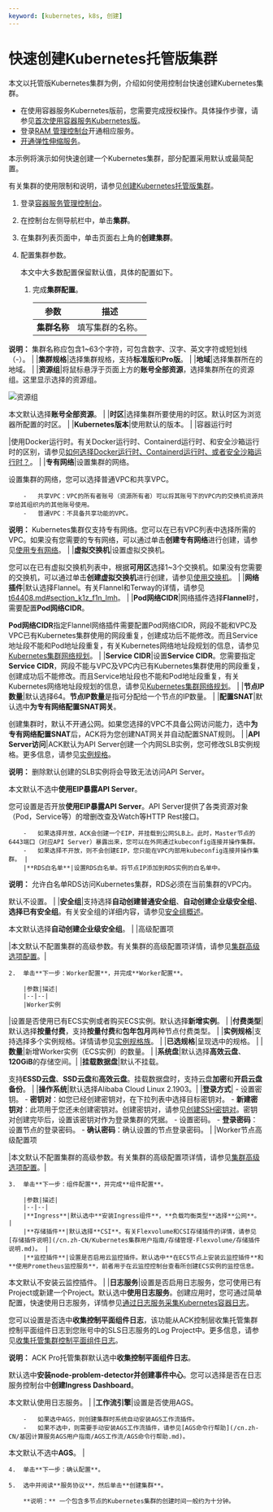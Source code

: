 ```yaml
---
keyword: [kubernetes, k8s, 创建]
---
```


# 快速创建Kubernetes托管版集群

本文以托管版Kubernetes集群为例，介绍如何使用控制台快速创建Kubernetes集群。

-   在使用容器服务Kubernetes版前，您需要完成授权操作。具体操作步骤，请参见[首次使用容器服务Kubernetes版](/cn.zh-CN/快速入门/首次使用容器服务Kubernetes版.md)。
-   登录[RAM 管理控制台](https://ram.console.aliyun.com/)开通相应服务。
-   [开通弹性伸缩服务]()。

本示例将演示如何快速创建一个Kubernetes集群，部分配置采用默认或最简配置。

有关集群的使用限制和说明，请参见[创建Kubernetes托管版集群](/cn.zh-CN/Kubernetes集群用户指南/集群管理/创建集群/创建Kubernetes托管版集群.md)。

1.  登录[容器服务管理控制台](https://cs.console.aliyun.com)。

2.  在控制台左侧导航栏中，单击**集群**。

3.  在集群列表页面中，单击页面右上角的**创建集群**。

4.  配置集群参数。

    本文中大多数配置保留默认值，具体的配置如下。

    1.  完成**集群配置**。

        |参数|描述|
        |--|--|
        |**集群名称**|填写集群的名称。

**说明：** 集群名称应包含1~63个字符，可包含数字、汉字、英文字符或短划线（-）。 |
        |**集群规格**|选择集群规格，支持**标准版**和**Pro版**。 |
        |**地域**|选择集群所在的地域。 |
        |**资源组**|将鼠标悬浮于页面上方的**账号全部资源**，选择集群所在的资源组。这里显示选择的资源组。

![资源组](https://static-aliyun-doc.oss-accelerate.aliyuncs.com/assets/img/zh-CN/0706659951/p127165.png)

本文默认选择**账号全部资源**。 |
        |**时区**|选择集群所要使用的时区。默认时区为浏览器所配置的时区。 |
        |**Kubernetes版本**|使用默认的版本。 |
        |容器运行时

|使用Docker运行时。有关Docker运行时、Containerd运行时、和安全沙箱运行时的区别，请参见[如何选择Docker运行时、Containerd运行时、或者安全沙箱运行时？](/cn.zh-CN/Kubernetes集群用户指南/安全沙箱/如何选择Docker运行时、Containerd运行时、或者安全沙箱运行时？.md)。 |
        |**专有网络**|设置集群的网络。

设置集群的网络，您可以选择普通VPC和共享VPC。

        -   共享VPC：VPC的所有者账号（资源所有者）可以将其账号下的VPC内的交换机资源共享给其组织内的其他账号使用。
        -   普通VPC：不具备共享功能的VPC。
**说明：** Kubernetes集群仅支持专有网络。您可以在已有VPC列表中选择所需的VPC。如果没有您需要的专有网络，可以通过单击**创建专有网络**进行创建，请参见[使用专有网络](/cn.zh-CN/专有网络和交换机/使用专有网络.md)。 |
        |**虚拟交换机**|设置虚拟交换机。

您可以在已有虚拟交换机列表中，根据**可用区**选择1~3个交换机。如果没有您需要的交换机，可以通过单击**创建虚拟交换机**进行创建，请参见[使用交换机](/cn.zh-CN/专有网络和交换机/使用交换机.md)。 |
        |**网络插件**|默认选择Flannel。有关Flannel和Terway的详情，请参见[t64408.md\#section\_k1z\_f1n\_lmh](/cn.zh-CN/Kubernetes集群用户指南/网络管理/容器网络CNI/使用Terway网络插件.md)。 |
        |**Pod网络CIDR**|网络插件选择**Flannel**时，需要配置**Pod网络CIDR**。

**Pod网络CIDR**指定Flannel网络插件需要配置Pod网络CIDR，网段不能和VPC及VPC已有Kubernetes集群使用的网段重复，创建成功后不能修改。而且Service地址段不能和Pod地址段重复，有关Kubernetes网络地址段规划的信息，请参见[Kubernetes集群网络规划](/cn.zh-CN/Kubernetes集群用户指南/网络管理/Kubernetes集群网络规划.md)。 |
        |**Service CIDR**|设置**Service CIDR**。您需要指定**Service CIDR**，网段不能与VPC及VPC内已有Kubernetes集群使用的网段重复，创建成功后不能修改。而且Service地址段也不能和Pod地址段重复，有关Kubernetes网络地址段规划的信息，请参见[Kubernetes集群网络规划](/cn.zh-CN/Kubernetes集群用户指南/网络管理/Kubernetes集群网络规划.md)。 |
        |**节点IP数量**|默认选择64。**节点IP数量**是指可分配给一个节点的IP数量。 |
        |**配置SNAT**|默认选中**为专有网络配置SNAT网关**。

创建集群时，默认不开通公网。如果您选择的VPC不具备公网访问能力，选中**为专有网络配置SNAT**后，ACK将为您创建NAT网关并自动配置SNAT规则。 |
        |**API Server访问**|ACK默认为API Server创建一个内网SLB实例，您可修改SLB实例规格。更多信息，请参见[实例规格](/cn.zh-CN/传统型负载均衡CLB/CLB用户指南/实例/实例概述.md)。

**说明：** 删除默认创建的SLB实例将会导致无法访问API Server。

本文默认不选中**使用EIP暴露API Server**。

您可设置是否开放**使用EIP暴露API Server**。API Server提供了各类资源对象（Pod，Service等）的增删改查及Watch等HTTP Rest接口。

        -   如果选择开放，ACK会创建一个EIP，并挂载到公网SLB上。此时，Master节点的6443端口（对应API Server）暴露出来，您可以在外网通过kubeconfig连接并操作集群。
        -   如果选择不开放，则不会创建EIP，您只能在VPC内部用kubeconfig连接并操作集群。 |
        |**RDS白名单**|设置RDS白名单。将节点IP添加到RDS实例的白名单中。

**说明：** 允许白名单RDS访问Kubernetes集群，RDS必须在当前集群的VPC内。

默认不设置。 |
        |**安全组**|支持选择**自动创建普通安全组**、**自动创建企业级安全组**、**选择已有安全组**。有关安全组的详细内容，请参见[安全组概述](/cn.zh-CN/安全/安全组/安全组概述.md)。

本文默认选择**自动创建企业级安全组**。 |
        |高级配置项

|本文默认不配置集群的高级参数。有关集群的高级配置项详情，请参见[集群高级选项配置](/cn.zh-CN/Kubernetes集群用户指南/集群管理/创建集群/创建Kubernetes托管版集群.md)。|

    2.  单击**下一步：Worker配置**，并完成**Worker配置**。

        |参数|描述|
        |--|--|
        |Worker实例

|设置是否使用已有ECS实例或者购买ECS实例。默认选择**新增实例**。 |
        |**付费类型**|默认选择**按量付费**，支持**按量付费**和**包年包月**两种节点付费类型。 |
        |**实例规格**|支持选择多个实例规格。详情请参见[实例规格族](/cn.zh-CN/实例/实例规格族.md)。 |
        |**已选规格**|呈现选中的规格。 |
        |**数量**|新增Worker实例（ECS实例）的数量。 |
        |**系统盘**|默认选择**高效云盘**、**120GiB**的存储空间。|
        |**挂载数据盘**|默认不挂载。

支持**ESSD云盘**、**SSD云盘**和**高效云盘**。挂载数据盘时，支持云盘**加密**和**开启云盘备份**。 |
        |**操作系统**|默认选择Alibaba Cloud Linux 2.1903。|
        |**登录方式**|        -   设置密钥。
            -   **密钥对**：如您已经创建密钥对，在下拉列表中选择目标密钥对。
            -   **新建密钥对**：此项用于您还未创建密钥对。创建密钥对，请参见[创建SSH密钥对](/cn.zh-CN/安全/SSH密钥对/使用SSH密钥对/创建SSH密钥对.md)。密钥对创建完毕后，设置该密钥对作为登录集群的凭据。
        -   设置密码。
            -   **登录密码**：设置节点的登录密码。
            -   **确认密码**：确认设置的节点登录密码。 |
        |Worker节点高级配置项

|本文默认不配置集群的高级参数。有关集群的高级配置项详情，请参见[集群高级选项配置](/cn.zh-CN/Kubernetes集群用户指南/集群管理/创建集群/创建Kubernetes托管版集群.md)。|

    3.  单击**下一步：组件配置**，并完成**组件配置**。

        |参数|描述|
        |--|--|
        |**Ingress**|默认选中**安装Ingress组件**，**负载均衡类型**选择**公网**。 |
        |**存储插件**|默认选择**CSI**。有关Flexvolume和CSI存储插件的详情，请参见[存储插件说明](/cn.zh-CN/Kubernetes集群用户指南/存储管理-Flexvolume/存储插件说明.md)。 |
        |**监控插件**|设置是否启用云监控插件。默认选中**在ECS节点上安装云监控插件**和**使用Prometheus监控服务**，前者用于在云监控控制台查看所创建ECS实例的监控信息。

本文默认不安装云监控插件。 |
        |**日志服务**|设置是否启用日志服务，您可使用已有Project或新建一个Project。默认选中**使用日志服务**。创建应用时，您可通过简单配置，快速使用日志服务，详情参见[通过日志服务采集Kubernetes容器日志](/cn.zh-CN/Kubernetes集群用户指南/可观测性/日志管理/通过日志服务采集Kubernetes容器日志.md)。

您可以设置是否选中**收集控制平面组件日志**，该功能从ACK控制层收集托管集群控制平面组件日志到您账号中的SLS日志服务的Log Project中。更多信息，请参见[收集托管集群控制平面组件日志](/cn.zh-CN/Kubernetes集群用户指南/可观测性/日志管理/收集托管集群控制平面组件日志.md)。

**说明：** ACK Pro托管集群默认选中**收集控制平面组件日志**。

默认选中**安装node-problem-detector并创建事件中心**。您可以选择是否在日志服务控制台中**创建Ingress Dashboard**。

本文默认使用日志服务。 |
        |**工作流引擎**|设置是否使用AGS。

        -   如果选中AGS，则创建集群时系统自动安装AGS工作流插件。
        -   如果不选中，则需要手动安装AGS工作流插件，请参见[AGS命令行帮助](/cn.zh-CN/基因计算服务AGS用户指南/AGS工作流/AGS命令行帮助.md)。
本文默认不选中**AGS**。 |

    4.  单击**下一步：确认配置**。

    5.  选中并阅读**服务协议**，然后单击**创建集群**。

        **说明：** 一个包含多节点的Kubernetes集群的创建时间一般约为十分钟。



